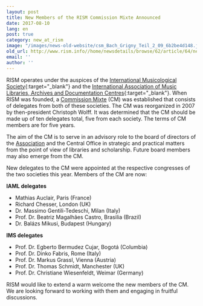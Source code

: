 ```yaml
---
layout: post
title: New Members of the RISM Commission Mixte Announced
date: 2017-08-10
lang: en
post: true
category: new_at_rism
image: "/images/news-old-website/csm_Bach_Grigny_Teil_2_09_6b2be4d148.jpg"
old_url: http://www.rism.info//home/newsdetails/browse/62/article/64/new-commission-mixte-announced.html
email: ''
author: ''
---
```


RISM operates under the auspices of the [International Musicological Society](https://www.musicology.org/){:target="_blank"} and the [International Association of Music Libraries, Archives and Documentation Centres](http://www.iaml.info/){:target="_blank"}. When RISM was founded, a [Commission Mixte](/organization/international-partners.html) (CM) was established that consists of delegates from both of these societies. The CM was reorganized in 2007 by then-president Christoph Wolff. It was determined that the CM should be made up of ten delegates total, five from each society. The terms of CM members are for five years.

The aim of the CM is to serve in an advisory role to the board of directors of the [Association](/organization/the-association.html) and the Central Office in strategic and practical matters from the point of view of libraries and scholarship. Future board members may also emerge from the CM.

New delegates to the CM were appointed at the respective congresses of the two societies this year. Members of the CM are now:

**IAML delegates**

- Mathias Auclair, Paris (France)
- Richard Chesser, London (UK)
- Dr. Massimo Gentili-Tedeschi, Milan (Italy)
- Prof. Dr. Beatriz Magalhães Castro, Brasilia (Brazil)
- Dr. Balázs Mikusi, Budapest (Hungary)

**IMS delegates**

- Prof. Dr. Egberto Bermudez Cujar, Bogotá (Columbia)
- Prof. Dr. Dinko Fabris, Rome (Italy)
- Prof. Dr. Markus Grassl, Vienna (Austria)
- Prof. Dr. Thomas Schmidt, Manchester (UK)
- Prof. Dr. Christiane Wiesenfeldt, Weimar (Germany)

RISM would like to extend a warm welcome the new members of the CM. We are looking forward to working with them and engaging in fruitful discussions.
